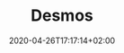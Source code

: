 ---
title: "Desmos"
images: # Create a folder in /static/images/tools that has the same name as this current markdown file and place the images there. We only need the file name here. If this is not clear, please refer to existing tools as references.
  - path: desmos_taylor.png
categories:
  - Publishing and Sharing
  - Fun
tags:
  - Visualization
links:
  - name: Desmos
    link: https://www.desmos.com/
summary: Desmos is a simple online charting tool that creates interactive charts.
features:
  - Interactive charts
  - Sharing and embedding in web pages
platforms:
  - Web
plans:
date: 2020-04-26T17:17:14+02:00
draft: false
---